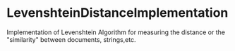 # LevenshteinDistanceImplementation
Implementation of Levenshtein Algorithm for measuring the distance or the "similarity" between documents, strings,etc. 
